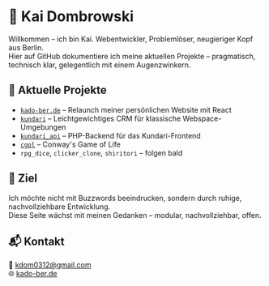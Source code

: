 # 👋 Kai Dombrowski

Willkommen – ich bin Kai. Webentwickler, Problemlöser, neugieriger Kopf aus Berlin.  
Hier auf GitHub dokumentiere ich meine aktuellen Projekte – pragmatisch, technisch klar, gelegentlich mit einem Augenzwinkern.

## 🚀 Aktuelle Projekte

- [`kado-ber.de`](https://github.com/chefkoch0312/kado-ber.de) – Relaunch meiner persönlichen Website mit React
- [`kundari`](https://github.com/chefkoch0312/kundari) – Leichtgewichtiges CRM für klassische Webspace-Umgebungen
- [`kundari_api`](https://github.com/chefkoch0312/kundari_api) – PHP-Backend für das Kundari-Frontend
- [`cgol`](https://github.com/chefkoch0312/cgol) – Conway's Game of Life
- `rpg_dice`, `clicker_clone`, `shiritori` – folgen bald

## 📌 Ziel

Ich möchte nicht mit Buzzwords beeindrucken, sondern durch ruhige, nachvollziehbare Entwicklung.  
Diese Seite wächst mit meinen Gedanken – modular, nachvollziehbar, offen.

## 📬 Kontakt

📧 [kdom0312@gmail.com](mailto:kdom0312@gmail.com)  
🌐 [kado-ber.de](https://kado-ber.de)
